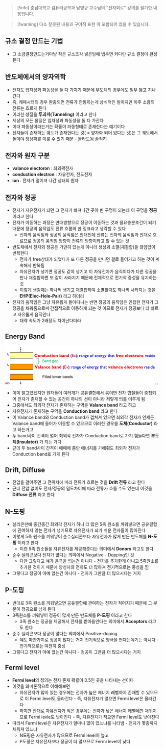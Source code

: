 > [!info] 충남대학교 컴퓨터공학과 남병규 교수님의 "전자회로" 강의를 필기한 내용입니다.

> [!warning] 다소 잘못된 내용과 구어적 표현 이 포함되어 있을 수 있습니다.

## 규소 결정 만드는 기법

- 그 소금결정만드는거마냥 작은 규소조각 넣은담에 냅두면 커다란 규소 결정이 완성된다

## 반도체에서의 양자역학

- 전자도 입자성과 파동성을 둘 다 가지기 때문에 부도체의 경우에도 일부 뚫고 지나간다
- 즉, 캐패시터의 경우 완충되면 전류가 안통하는게 상식적인 일이지만 아주 소량의 전류는 흐르게 된다
- 이러한 성질을 **투과파(Tunneling)** 이라고 한다
- 세상의 모든 물질은 입자성과 파동성을 둘 다 가진다
- 이때 파동성이라는거는 확률이 파동형태로 존재한다는 얘기이다
- 전자들이 존재하는 궤도가 존재한다는 것( = 양자화 되어 있다는 것)은 그 궤도에서 돌아야 정상파를 이룰 수 있기 때문 - 몰라도됨 솔직히

## 전자와 원자 구분

- **valance electoron** : 최외곽전자
- **conduction electron** : 자유전자, 전도전자
- **ion** : 전자가 떨어져 나간 상태의 원자

## 전자와 정공

- 전자가 자유전자가 되면 그 전자가 빠져나간 곳이 빈 구멍이 되는데 이 구멍을 **정공**이라고 한다
- 전자가 이동하는 과정은 반대방향으로 정공이 이동하는 것과 필요충분조건이 되기 때문에 정공의 움직임도 전류 흐름의 한 징표라고 생각할 수 있다
	- 전자의 움직임와 정공의 움직임은 반대인데 전류는 전자의 움직임과 반대로 흐르므로 정공의 움직임 방향이 전류의 방향이라고 할 수 있는 것
- 반도체에서 전자와 정공은 가만히 있는게 아니라 생성과 소멸(재결합)을 끊임없이 반복한다
	- 전자가 free상태가 되었다가 또 다른 정공을 만나면 걸로 들어가고 하는 것이 계속해서 반복됨
	- 자유전자가 생기면 정공도 같이 생기고 이 자유전자가 움직이다가 다른 정공을 만나 재결합하면 또 같이 사라지기 때문에 전체적으로 전기적 중성을 유지하는 것
	- 이렇게 생길때는 하나씩 생기고 재결합하여 소멸할때도 하나씩 사라지는 것을 **EHP(Elec-Hole-Pair)** 라고 하더라
- 전자의 움직임은 그냥 자유롭게 돌아다니는 반면 정공의 움직임은 인접한 전자가 그 정공을 채워줌으로써 간접적으로 이동하게 되는 것 이므로 전자가 정공보다 더 빠르고 자유롭게 움직인다
	- 대략 속도가 2배정도 차이난다더라

## Energy Band

![%E1%84%87%E1%85%A1%E1%86%AB%E1%84%83%E1%85%A9%E1%84%8E%E1%85%A6,%20P%20N%20%E1%84%83%E1%85%A9%E1%84%91%E1%85%B5%E1%86%BC%20dcd7217a349545c7995690cdf3de033d/image1.png](microelectronics.spring.2021.cse.cnu.ac.kr/images/09_dcd7217a349545c7995690cdf3de033d/image1.png)

- 이미 알고있겠지만 원자들이 여러개가 공유결합해서 묶이면 전자 껍질들이 중첩되어 전자가 존재할 수 있는 공간이 하나의 선이 아니라 저렇게 띄를 이루게 됨
- 그중에서도 최외각 전자가 존재하는 구역을 **Valance band** 라고 하고
- 자유전자가 존재하는 구역을 **Conduction band** 라고 한다
- 이 Valance band와 Conduction band가 겹쳐져 있으면 최외각 전자가 언제든 Valance band에 들어가 이동할 수 있으므로 이러한 경우를 **도체(Conductor)** 라고 하는거고
- 두 band사이 간격이 멀어 최외각 전자가 Conduction band로 가기 힘들다면 **부도체(Insulator)** 가 되는 거다
- 근데 두 band사이 간격이 애매해 좀만 에너지를 가해줘도 최외각 전자가 Conduction band로 가게 된다

## Drift, Diffuse

- 전압을 걸어주면 그 전위차에 따라 전류가 흐르는 것을 **Drift 전류** 라고 한다
- 근데 전압 없이도 전자/정공의 밀도차이에 따라 전류가 흐를 수도 있는데 이것을 **Diffuse 전류** 라고 한다

## N-도핑

- 실리콘판에 중간중간 최외각 전자가 하나 더 많은 5족 원소를 끼워넣으면 공유결합에 관여하지 않는 전자가 생기므로 자유전자가 되기 쉬운 전자들이 많아진다
- 이렇게 5족 원소를 끼워넣어 순수실리콘보다 자유전자가 많게 만든 반도체를 **N-도핑** 이라고 한다
	- 이런 5족 원소들을 자유전자를 제공해준다는 의미에서 **Donors** 라고도 한다
- 순수 실리콘보다 전자가 많다는 의미에서 Negative - Dopping인 것
	- 다만 그렇다고 얘가 음극을 띄는건 아니다 - 전자를 추가한게 아니고 5족원소를 추가한 것이기 때문에 양성자의 전하도 더 많아져 전기적으로는 중성을 띰
- 그렇다고 정공이 아예 없는건 아니다 - 전자가 그만큼 더 많으시다는 거지

## P-도핑

- 반대로 3족 원소를 끼워넣으면 공유결합에 관여하는 전자가 적어지기 때문에 그 부분이 정공으로 남게 된다
- 3족원소를 끼워넣어 정공이 많게 만든 반도체를 **P-도핑** 이라고 한다
	- 3족 원소는 정공을 제공해서 전자를 받아들인다는 의미에서 **Acceptors** 라고도 한다
- 순수 실리콘보다 정공이 많다는 의미에서 Positive-doping
	- 얘도 마찬가지로 정공이 많다는 거지 전기적으로 양극을 띈다는얘기는 아니다 - 전기적으로는 여전히 중성
- 그렇다고 전자가 아예 없는건 아니다 - 정공이 그만큼 더 많으시다는 거지

## Fermi level

- **Fermi level**의 정의는 전자 존재 확률이 0.5인 곳을 나타내는 선이다
- 이것을 의미론적으로 이해해보면
	- 자유전자가 많이 있는 경우에는 전자가 높은 에너지 레벨까지 존재할 수 있으므로 이 Fermi level도 올라간다 - 즉, 자유전자가 많으면 Fermi level은 올라간다
	- 하지만 반대로 자유전자가 적은 경우에는 전자가 낮은 에너지 레벨에만 채워지므로 Fermi levle도 낮아진다 - 즉, 자유전자가 적으면 Fermi level도 낮아진다
- 따라서 Fermi level은 자유전자가 얼마나 많이 있느냐를 나타냄 - 전자가 몇층까지 채워져 있느냐
	- N도핑은 자유전자가 많으므로 Fermi level이 높고
	- P도핑은 자유전자보다 정공이 더 많으므로 Fermi level이 낮다